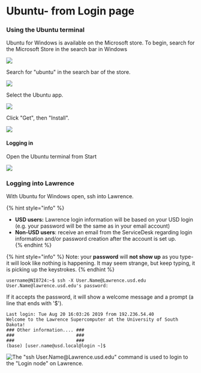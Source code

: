# Ubuntu- from Login page

### Using the Ubuntu terminal

Ubuntu for Windows is available on the Microsoft store.  To begin, search for the Microsoft Store in the search bar in Windows

![](../../.gitbook/assets/ubuntu-1%20%284%29%20%284%29%20%282%29.png)

Search for "ubuntu" in the search bar of the store.

![](../../.gitbook/assets/ubuntu1%20%281%29.png)

Select the Ubuntu app.

![](../../.gitbook/assets/ubuntu2%20%281%29%20%281%29%20%281%29.png)

Click "Get", then "Install".

![](../../.gitbook/assets/ubuntu3%20%282%29%20%282%29.png)

#### Logging in

Open the Ubuntu terminal from Start

![](../../.gitbook/assets/ubuntuonstart.png)

### Logging into Lawrence

With Ubuntu for Windows open, ssh into Lawrence.

{% hint style="info" %}
* **USD users:** Lawrence login information will be based on your USD login \(e.g. your password will be the same as in your email account\)
* **Non-USD users**: receive an email from the ServiceDesk regarding login information and/or password creation after the account is set up.  
{% endhint %}

{% hint style="info" %}
Note: your **password** will **not show up** as you type- it will look like nothing is happening.  It may seem strange, but keep typing, it is picking up the keystrokes.
{% endhint %}

```text
username@NI8724:~$ ssh -X User.Name@Lawrence.usd.edu
User.Name@lawrence.usd.edu's password:
```

If it accepts the password, it will show a welcome message and a prompt \(a line that ends with '$'\).

```text
Last login: Tue Aug 20 16:03:26 2019 from 192.236.54.40
Welcome to the Lawrence Supercomputer at the University of South Dakota!
### Other information.... ###
###                       ###
###                       ###
(base) [user.name@usd.local@login ~]$
```

![The &quot;ssh User.Name@Lawrence.usd.edu&quot; command is used to login to the &quot;Login node&quot; on Lawrence.](../../.gitbook/assets/lawrencediagram2-ssh%20%281%29.png)



